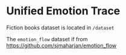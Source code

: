 # Unified Emotion Trace

Fiction books dataset is located in `/dataset` 

The `emotion_flow` dataset if from https://github.com/sjmaharjan/emotion_flow
